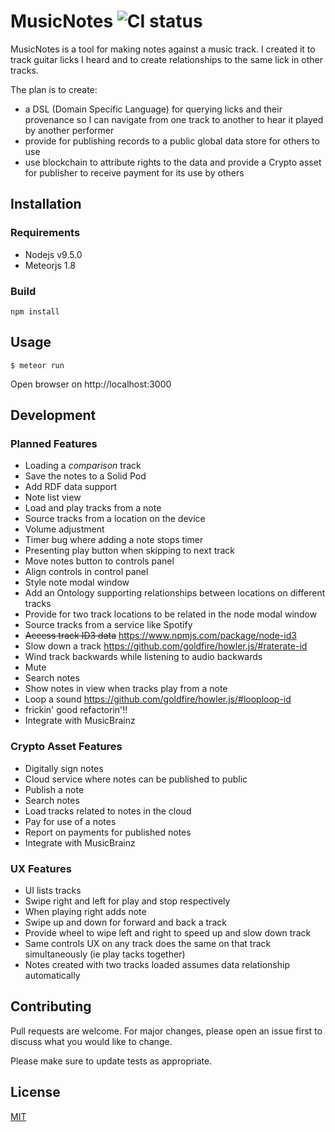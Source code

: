 # MusicNotes ![CI status](https://img.shields.io/badge/build-passing-brightgreen.svg)

MusicNotes is a tool for making notes against a music track. I created it to track guitar licks
I heard and to create relationships to the same lick in other tracks.

The plan is to create:

* a DSL (Domain Specific Language) for querying licks and their provenance so I can
navigate from one track to another to hear it played by another performer
* provide for publishing records to a public global data store for others to use
* use blockchain to attribute rights to the data and provide a Crypto asset for publisher to
receive payment for its use by others

## Installation

### Requirements
* Nodejs v9.5.0
* Meteorjs 1.8

### Build

`npm install`

## Usage

`$ meteor run`

Open browser on http://localhost:3000

## Development
### Planned Features

* Loading a _comparison_ track
* Save the notes to a Solid Pod
* Add RDF data support
* Note list view
* Load and play tracks from a note
* Source tracks from a location on the device
* Volume adjustment
* Timer bug where adding a note stops timer
* Presenting play button when skipping to next track
* Move notes button to controls panel
* Align controls in control panel
* Style note modal window
* Add an Ontology supporting relationships between locations on different tracks
* Provide for two track locations to be related in the node modal window
* Source tracks from a service like Spotify
* ~~Access track ID3 data~~ https://www.npmjs.com/package/node-id3
* Slow down a track https://github.com/goldfire/howler.js/#raterate-id
* Wind track backwards while listening to audio backwards
* Mute
* Search notes
* Show notes in view when tracks play from a note
* Loop a sound https://github.com/goldfire/howler.js/#looploop-id
* frickin' good refactorin'!!
* Integrate with MusicBrainz

### Crypto Asset Features

* Digitally sign notes
* Cloud service where notes can be published to public
* Publish a note
* Search notes
* Load tracks related to notes in the cloud
* Pay for use of a notes
* Report on payments for published notes
* Integrate with MusicBrainz


### UX Features

* UI lists tracks
* Swipe right and left for play and stop respectively
* When playing right adds note
* Swipe up and down for forward and back a track
* Provide wheel to wipe left and right to speed up and slow down track
* Same controls UX on any track does the same on that track simultaneously (ie play tacks together)
* Notes created with two tracks loaded assumes data relationship automatically

## Contributing
Pull requests are welcome. For major changes, please open an issue first to discuss what you would like to change.

Please make sure to update tests as appropriate.

## License
[MIT](https://choosealicense.com/licenses/mit/)
